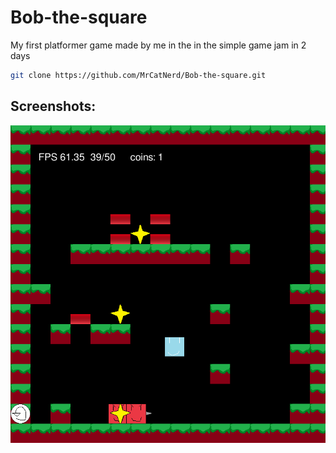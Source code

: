# Bob-the-square
My first platformer game made by me in the in the simple game jam in 2 days

```sh
git clone https://github.com/MrCatNerd/Bob-the-square.git
```

## Screenshots:

![](https://raw.githubusercontent.com/MrCatNerd/Bob-the-square/main/Assets/screenshot.png)

<!---
ik this is only 1 screenshot lol
--->
